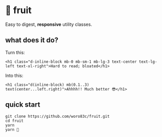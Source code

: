 # 🍉 fruit

Easy to digest, **responsive** utility classes.

## what does it do?

Turn this:

```
<h1 class="d-inline-block mb-0 mb-sm-1 mb-lg-3 text-center text-lg-left text-xl-right">Hard to read; bloated</h1>
```

Into this:

```
<h1 class="d(inline-block) mb(0.1..3) text(center...left.right)">Ahhhh!! Much better 😎</h1>
```

## quick start

```
git clone https://github.com/woro83c/fruit.git
cd fruit
yarn
yarn 🍉
```
